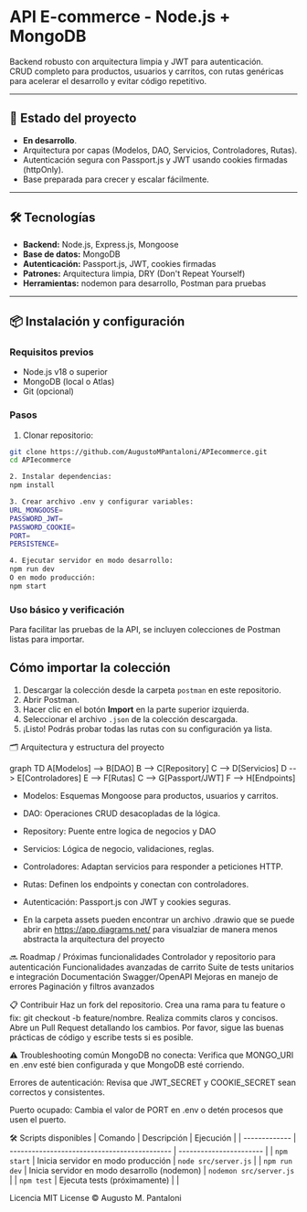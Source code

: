 # API E-commerce - Node.js + MongoDB

Backend robusto con arquitectura limpia y JWT para autenticación.  
CRUD completo para productos, usuarios y carritos, con rutas genéricas para acelerar el desarrollo y evitar código repetitivo.

---

## 🚀 Estado del proyecto

- **En desarrollo**.
- Arquitectura por capas (Modelos, DAO, Servicios, Controladores, Rutas).
- Autenticación segura con Passport.js y JWT usando cookies firmadas (httpOnly).
- Base preparada para crecer y escalar fácilmente.

---

## 🛠 Tecnologías

- **Backend:** Node.js, Express.js, Mongoose  
- **Base de datos:** MongoDB   
- **Autenticación:** Passport.js, JWT, cookies firmadas  
- **Patrones:** Arquitectura limpia, DRY (Don't Repeat Yourself)  
- **Herramientas:** nodemon para desarrollo, Postman para pruebas  

---

## 📦 Instalación y configuración

### Requisitos previos

- Node.js v18 o superior  
- MongoDB (local o Atlas)  
- Git (opcional)

### Pasos

1. Clonar repositorio:  
```bash
git clone https://github.com/AugustoMPantaloni/APIecommerce.git
cd APIecommerce

2. Instalar dependencias:
npm install

3. Crear archivo .env y configurar variables:
URL_MONGOOSE=
PASSWORD_JWT=
PASSWORD_COOKIE=
PORT=
PERSISTENCE=

4. Ejecutar servidor en modo desarrollo:
npm run dev
O en modo producción:
npm start
```

### Uso básico y verificación
Para facilitar las pruebas de la API, se incluyen colecciones de Postman listas para importar.

## Cómo importar la colección

1. Descargar la colección desde la carpeta `postman` en este repositorio.
2. Abrir Postman.
3. Hacer clic en el botón **Import** en la parte superior izquierda.
4. Seleccionar el archivo `.json` de la colección descargada.
5. ¡Listo! Podrás probar todas las rutas con su configuración ya lista. 

🗂 Arquitectura y estructura del proyecto

graph TD
    A[Modelos] --> B[DAO]
    B --> C[Repository]
    C --> D[Servicios]
    D --> E[Controladores]
    E --> F[Rutas]
    C --> G[Passport/JWT]
    F --> H[Endpoints]

- Modelos: Esquemas Mongoose para productos, usuarios y carritos.
- DAO: Operaciones CRUD desacopladas de la lógica.
- Repository: Puente entre logica de negocios y DAO
- Servicios: Lógica de negocio, validaciones, reglas.
- Controladores: Adaptan servicios para responder a peticiones HTTP.
- Rutas: Definen los endpoints y conectan con controladores.
- Autenticación: Passport.js con JWT y cookies seguras.

- En la carpeta assets pueden encontrar un archivo .drawio que se puede abrir en https://app.diagrams.net/ para visualziar de manera menos abstracta la arquitectura del proyecto

🔜 Roadmap / Próximas funcionalidades
Controlador y repositorio para autenticación
Funcionalidades avanzadas de carrito
Suite de tests unitarios e integración
Documentación Swagger/OpenAPI
Mejoras en manejo de errores
Paginación y filtros avanzados

📋 Contribuir
Haz un fork del repositorio.
Crea una rama para tu feature o fix: git checkout -b feature/nombre.
Realiza commits claros y concisos.
Abre un Pull Request detallando los cambios.
Por favor, sigue las buenas prácticas de código y escribe tests si es posible.

⚠️ Troubleshooting común
MongoDB no conecta: Verifica que MONGO_URI en .env esté bien configurada y que MongoDB esté corriendo.

Errores de autenticación: Revisa que JWT_SECRET y COOKIE_SECRET sean correctos y consistentes.

Puerto ocupado: Cambia el valor de PORT en .env o detén procesos que usen el puerto.

🛠 Scripts disponibles
| Comando       | Descripción                                  | Ejecución               |
| ------------- | -------------------------------------------- | ----------------------- |
| `npm start`   | Inicia servidor en modo producción           | `node src/server.js`    |
| `npm run dev` | Inicia servidor en modo desarrollo (nodemon) | `nodemon src/server.js` |
| `npm test`    | Ejecuta tests (próximamente)                 |                         |

Licencia
MIT License © Augusto M. Pantaloni